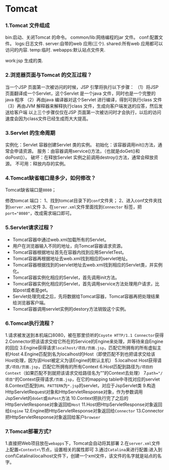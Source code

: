 # Tomcat

### 1.Tomcat 文件组成

bin:启动、关闭Tomcat 的命令。 common/lib:网络编程的jar 文件。 conf:配置文件。 logs:日志文件. server:自带的web 应用(三个). shared:所有web 应用都可以访问的内容. temp:临时. webapps:默认站点文件夹.

work:jsp 生成的类.

### 2.浏览器页面与Tomcat 的交互过程？

当一个JSP 页面第一次被访问的时候，JSP 引擎将执行以下步骤： （1）将JSP 页面翻译成一个Servlet，这个Servlet 是一个java 文件，同时也是一个完整的java 程序 （2）再由java 编译器对这个Servlet 进行编译，得到可执行class 文件 （3）再由JVM 解释器来解释执行class 文件，生成向客户端发送的应答，然后发送给客户端 以上三个步骤仅仅在JSP 页面第一次被访问时才会执行，以后的访问速度会因为class文件已经生成而大大提高。

### 3.Servlet 的生命周期

实例化：Servlet 容器创建Servlet 类的实例。 初始化：该容器调用init()方法，通常会申请资源。 服务：由容器调用service()方法，（也就是doGet()和doPost()）。 破坏：在释放Servlet 实例之前调用destroy()方法，通常会释放资源。 不可用：释放内存的实例。

### 4.**Tomcat缺省端口是多少，如何修改？**

Tomcat缺省端口是`8080`；

修改tomcat 端口： 1、找到tomcat目录下的`conf`文件夹； 2、进入conf文件夹找到`server.xml`文件 3、在`server.xml`文件里面找到`Connector` 标签，把`port="8080"`，改成需求端口即可。

### 5.**Servlet请求过程？**

- Tomcat容器中通过web.xml加载所有的Servlet。
- 用户在浏览器输入不同的地址，向Tomcat容器请求资源。
- Tomcat容器根据地址首先在容器内找到应用ServletTest。
- Tomcat容器再根据地址去web.xml找到相应的servlet地址。
- Tomcat容器根据找到的servlet地址去web.xml找到相应的Servlet类，并实例化。
- Tomcat容器实例化相应的Servlet，首先调用init方法。
- Tomcat容器实例化相应的Servlet，首先调用service方法处理用户请求，比如post或者是get。
- Servlet处理完成之后，先将数据给Tomcat容器，Tomcat容器再把处理结果给浏览器客户端。
- Tomcat容器调用servlet实例的destory方法销毁这个实例。

### 6.**Tomcat执行流程？**

1.请求被发送到本机端口8080，被在那里侦听的`Coyote HTTP/1.1 Connector`获得 2.Connector把该请求交给它所在的Service的Engine来处理，并等待来自Engine的回应 3.Engine获得请求`localhost/项目/页面.jsp`，匹配它所拥有的所有虚拟主机Host 4.Engine匹配到名为localhost的Host（即使匹配不到也把请求交给该Host处理，因为该Host被定义为该Engine的默认主机） 5.localhost Host获得请求`/项目/页面.jsp`，匹配它所拥有的所有Context 6.Host匹配到路径为`/项目的Context`（如果匹配不到就把该请求交给路径名为””的Context去处理） 7.`path="/项目"`的Context获得请求`/页面.jsp`，在它的mapping table中寻找对应的servlet 8.Context匹配到`URL PATTERN`为`*.jsp`的servlet，对应于JspServlet类 9.构造HttpServletRequest对象和HttpServletResponse对象，作为参数调用JspServlet的`doGet`或`doPost`方法 10.Context把执行完了之后的HttpServletResponse对象返回给`Host` 11.Host把HttpServletResponse对象返回给`Engine` 12.Engine把HttpServletResponse对象返回给`Connector` 13.Connector把HttpServletResponse对象返回给客户`browser`

### 7.**Tomcat部署方式?**

1.直接把Web项目放在`webapps`下，Tomcat会自动将其部署 2.在`server.xml`文件上配置`<Context>\`节点，设置相关的属性即可 3.通过`Catalina`来进行配置:进入到conf\Catalina\localhost文件下，创建一个xml文件，该文件的名字就是站点的名字。